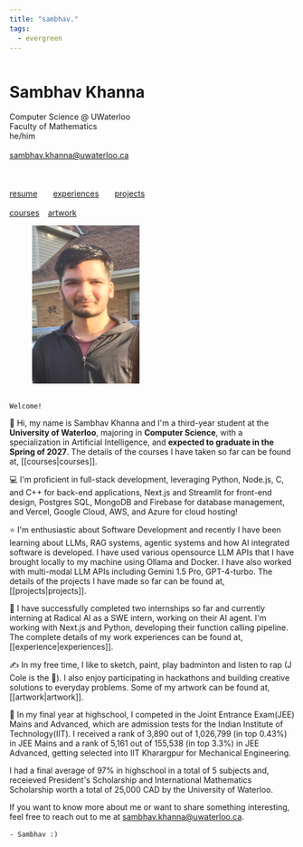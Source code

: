 ```yaml
---
title: "sambhav."
tags:
  - evergreen
---
```

<link rel="stylesheet" href="https://cdnjs.cloudflare.com/ajax/libs/font-awesome/4.7.0/css/font-awesome.min.css">

<div style="display: flex; justify-content: space-between; flex-wrap: wrap;">
  <div>
      <h1>Sambhav Khanna</h1>
      Computer Science @ UWaterloo
      <br>
      Faculty of Mathematics
      <br>
      he/him
      <br>
      <br>
      <a href="mailto:sambhav.khanna@uwaterloo.ca">sambhav.khanna@uwaterloo.ca</a>
      <br>
      <br>
      <div style="display: flex; justify-content: space-between; flex-wrap: wrap;">
          <div>
              <a href="http://github.com/sambhavKhanna"><i aria-hidden="true" title="GitHub"
                      class="fa fa-github fa-2x"></i> </a>
          </div>
          <div>
              <a href="https://www.linkedin.com/in/sambhav-khanna/"><i aria-hidden="true"
                      title="LinkedIn" class="fa fa-linkedin fa-2x"></i> </a>
          </div>
          <div>
              <a href="https://twitter.com/khsambhav"><i aria-hidden="true"
                      title="X" class="fa fa-twitter fa-2x"></i> </a>
          </div>
      </div>
      <br>
      <br>
      <div style="display: flex; justify-content: space-between; flex-wrap: wrap;">
          <div>
            <a href="resume.pdf">resume</a>
          </div>
          <div>
              <a href="experience">experiences</a>
          </div>
          <div>
              <a href="projects">projects</a>
          </div>
      </div>
      <br>
      <div style="display: flex; flex-wrap: wrap;">
          <div style="margin-right: 15px;">
            <a href="courses">courses</a>
          </div>
          <div>
              <a href="artwork">artwork</a>
          </div>
      </div>
  </div>
  <div>
    <figure class="header__photo-wrapper">
        <img src="image.png" alt="a picture of sambhav" style="width: 190px; height: 280px; opacity: 1;" />
    </figure>
  </div>
</div>

<!-- <img src="./banner.svg" width="701" height="183"> -->
```poetry
Welcome!
```
👋 Hi, my name is Sambhav Khanna and I'm a third-year student at the **University of Waterloo**, majoring in **Computer Science**, with a specialization in Artificial Intelligence, and **expected to graduate in the Spring of 2027**. The details of the courses I have taken so far can be found at, [[courses|courses]].

💻 I'm proficient in full-stack development, leveraging Python, Node.js, C, and C++ for back-end applications, Next.js and Streamlit for front-end design, Postgres SQL, MongoDB and Firebase for database management, and Vercel, Google Cloud, AWS, and Azure for cloud hosting!

⭐ I'm enthusiastic about Software Development and recently I have been learning about LLMs, RAG systems, agentic systems and how AI integrated software is developed. I have used various opensource LLM APIs that I have brought locally to my machine using Ollama and Docker. I have also worked with multi-modal LLM APIs including Gemini 1.5 Pro, GPT-4-turbo. The details of the projects I have made so far can be found at, [[projects|projects]].

💼 I have successfully completed two internships so far and currently interning at Radical AI as a SWE intern, working on their AI agent. I'm working with Next.js and Python, developing their function calling pipeline. The complete details of my work experiences can be found at, [[experience|experiences]].

✍️ In my free time, I like to sketch, paint, play badminton and listen to rap (J Cole is the 🐐). I also enjoy participating in hackathons and building creative solutions to everyday problems. Some of my artwork can be found at, [[artwork|artwork]].

📖 In my final year at highschool, I competed in the Joint Entrance Exam(JEE) Mains and Advanced, which are admission tests for the Indian Institute of Technology(IIT). I received a rank of 3,890 out of 1,026,799 (in top 0.43%) in JEE Mains and a rank of 5,161 out of 155,538 (in top 3.3%) in JEE Advanced, getting selected into IIT Kharargpur for Mechanical Engineering.

I had a final average of 97% in highschool in a total of 5 subjects and, receieved President's Scholarship and International Mathematics Scholarship worth a total of 25,000 CAD by the University of Waterloo.

If you want to know more about me or want to share something interesting, feel free to reach out to me at <a href="mailto:sambhav.khanna@uwaterloo.ca" target="_blank">sambhav.khanna@uwaterloo.ca</a>.

```poetry
- Sambhav :)
```
